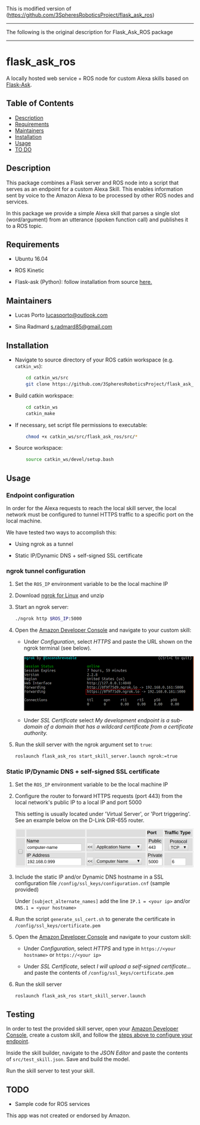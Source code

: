 

This is modified version of (https://github.com/3SpheresRoboticsProject/flask_ask_ros)


---

The following is the original description for Flask_Ask_ROS package

----------

# flask_ask_ros
A locally hosted web service + ROS node for custom Alexa skills based on [Flask-Ask](https://github.com/johnwheeler/flask-ask).

## Table of Contents

* [Description](README.md#description)
* [Requirements](README.md#requirements)
* [Maintainers](README.md#maintainers)
* [Installation](README.md#installation)
* [Usage](README.md#usage)
* [TO DO](README.md#todo)

## Description
This package combines a Flask server and ROS node into a script that serves as an endpoint for a custom Alexa Skill. This enables information sent by voice to the Amazon Alexa to be processed by other ROS nodes and services.

In this package we provide a simple Alexa skill that parses a single slot (word/argument) from an utterance (spoken function call) and publishes it to a ROS topic. 


## Requirements

* Ubuntu 16.04

* ROS Kinetic

* Flask-ask (Python): follow installation from source [here.](https://github.com/johnwheeler/flask-ask/blob/master/README.rst#development)

## Maintainers

* Lucas Porto <lucasporto@outlook.com>

* Sina Radmard <s.radmard85@gmail.com>

## Installation

* Navigate to source directory of your ROS catkin workspace (e.g. `catkin_ws`):

  ``` bash
      cd catkin_ws/src
      git clone https://github.com/3SpheresRoboticsProject/flask_ask_ros
  ```

* Build catkin workspace:

  ``` bash
      cd catkin_ws
      catkin_make
  ```

* If necessary, set script file permissions to executable:

  ``` bash
      chmod +x catkin_ws/src/flask_ask_ros/src/*
  ```

* Source workspace:

  ``` bash
      source catkin_ws/devel/setup.bash
  ```

## Usage

### Endpoint configuration

In order for the Alexa requests to reach the local skill server, the local network must be configured to tunnel HTTPS traffic to a specific port on the local machine.

We have tested two ways to accomplish this:

* Using ngrok as a tunnel

* Static IP/Dynamic DNS + self-signed SSL certificate

### ngrok tunnel configuration

1. Set the `ROS_IP` environment variable to be the local machine IP

2. Download [ngrok for Linux](https://ngrok.com/download) and unzip

3. Start an ngrok server:
   
   ``` bash
   ./ngrok http $ROS_IP:5000
   ```
4. Open the [Amazon Developer Console](https://developer.amazon.com/alexa/console/ask) and navigate to your custom skill:
   
   * Under *Configuration*, select *HTTPS* and paste the URL shown on the ngrok terminal (see below).
	 
	 ![alt text][ngrok_url]
   
   * Under *SSL Certificate* select *My development endpoint is a sub-domain of a domain that has a wildcard certificate from a certificate authority.*

5. Run the skill server with the ngrok argument set to `true`:
   
   ``` bash
   roslaunch flask_ask_ros start_skill_server.launch ngrok:=true
   ```

[ngrok_url]: https://github.com/3SpheresRoboticsProject/flask_ask_ros/raw/master/common/ngrok.png "ngrok terminal"

### Static IP/Dynamic DNS + self-signed SSL certificate

1. Set the `ROS_IP` environment variable to be the local machine IP

2. Configure the router to forward HTTPS requests (port 443) from the local network's public IP to a local IP and port 5000

   This setting is usually located under 'Virtual Server', or 'Port triggering'. See an example below on the D-Link DIR-655 router.

   ![alt_text][virt_srv]

3. Include the static IP and/or Dynamic DNS hostname in a SSL configuration file `/config/ssl_keys/configuration.cnf` (sample provided)

   Under `[subject_alternate_names]` add the line `IP.1 = <your ip>` and/or `DNS.1 = <your hostname>`

4. Run the script `generate_ssl_cert.sh` to generate the certificate in `/config/ssl_keys/certificate.pem`

5. Open the [Amazon Developer Console](https://developer.amazon.com/alexa/console/ask) and navigate to your custom skill:

   * Under *Configuration*, select *HTTPS* and type in `https://<your hostname>` or `https://<your ip>`

   * Under *SSL Certificate*, select *I will upload a self-signed certificate...* and paste the contents of `/config/ssl_keys/certificate.pem`

6. Run the skill server
   
   ``` bash
   roslaunch flask_ask_ros start_skill_server.launch
   ```

[virt_srv]: https://github.com/3SpheresRoboticsProject/flask_ask_ros/raw/master/common/virt_serv.png "D-Link DIR-655 Virtual Server setting example"


## Testing

In order to test the provided skill server, open your [Amazon Developer Console](https://developer.amazon.com/alexa/console/ask), create a custom skill, and follow the [steps above to configure your endpoint](README.md#Usage).

Inside the skill builder, navigate to the *JSON Editor* and paste the contents of `src/test_skill.json`. Save and build the model.

Run the skill server to test your skill.

## TODO

* Sample code for ROS services

This app was not created or endorsed by Amazon.
